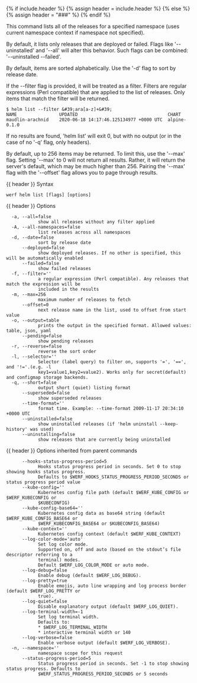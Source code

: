 {% if include.header %}
{% assign header = include.header %}
{% else %}
{% assign header = "###" %}
{% endif %}

This command lists all of the releases for a specified namespace (uses current namespace context if namespace not specified).

By default, it lists only releases that are deployed or failed. Flags like
&#39;--uninstalled&#39; and &#39;--all&#39; will alter this behavior. Such flags can be combined:
&#39;--uninstalled --failed&#39;.

By default, items are sorted alphabetically. Use the &#39;-d&#39; flag to sort by
release date.

If the --filter flag is provided, it will be treated as a filter. Filters are
regular expressions (Perl compatible) that are applied to the list of releases.
Only items that match the filter will be returned.

    $ helm list --filter &#39;ara[a-z]+&#39;
    NAME                UPDATED                                  CHART
    maudlin-arachnid    2020-06-18 14:17:46.125134977 +0000 UTC  alpine-0.1.0

If no results are found, &#39;helm list&#39; will exit 0, but with no output (or in
the case of no &#39;-q&#39; flag, only headers).

By default, up to 256 items may be returned. To limit this, use the &#39;--max&#39; flag.
Setting &#39;--max&#39; to 0 will not return all results. Rather, it will return the
server&#39;s default, which may be much higher than 256. Pairing the &#39;--max&#39;
flag with the &#39;--offset&#39; flag allows you to page through results.


{{ header }} Syntax

```shell
werf helm list [flags] [options]
```

{{ header }} Options

```shell
  -a, --all=false
            show all releases without any filter applied
  -A, --all-namespaces=false
            list releases across all namespaces
  -d, --date=false
            sort by release date
      --deployed=false
            show deployed releases. If no other is specified, this will be automatically enabled
      --failed=false
            show failed releases
  -f, --filter=''
            a regular expression (Perl compatible). Any releases that match the expression will be  
            included in the results
  -m, --max=256
            maximum number of releases to fetch
      --offset=0
            next release name in the list, used to offset from start value
  -o, --output=table
            prints the output in the specified format. Allowed values: table, json, yaml
      --pending=false
            show pending releases
  -r, --reverse=false
            reverse the sort order
  -l, --selector=''
            Selector (label query) to filter on, supports '=', '==', and '!='.(e.g. -l              
            key1=value1,key2=value2). Works only for secret(default) and configmap storage backends.
  -q, --short=false
            output short (quiet) listing format
      --superseded=false
            show superseded releases
      --time-format=''
            format time. Example: --time-format 2009-11-17 20:34:10 +0000 UTC
      --uninstalled=false
            show uninstalled releases (if 'helm uninstall --keep-history' was used)
      --uninstalling=false
            show releases that are currently being uninstalled
```

{{ header }} Options inherited from parent commands

```shell
      --hooks-status-progress-period=5
            Hooks status progress period in seconds. Set 0 to stop showing hooks status progress.   
            Defaults to $WERF_HOOKS_STATUS_PROGRESS_PERIOD_SECONDS or status progress period value
      --kube-config=''
            Kubernetes config file path (default $WERF_KUBE_CONFIG or $WERF_KUBECONFIG or           
            $KUBECONFIG)
      --kube-config-base64=''
            Kubernetes config data as base64 string (default $WERF_KUBE_CONFIG_BASE64 or            
            $WERF_KUBECONFIG_BASE64 or $KUBECONFIG_BASE64)
      --kube-context=''
            Kubernetes config context (default $WERF_KUBE_CONTEXT)
      --log-color-mode='auto'
            Set log color mode.
            Supported on, off and auto (based on the stdout’s file descriptor referring to a        
            terminal) modes.
            Default $WERF_LOG_COLOR_MODE or auto mode.
      --log-debug=false
            Enable debug (default $WERF_LOG_DEBUG).
      --log-pretty=true
            Enable emojis, auto line wrapping and log process border (default $WERF_LOG_PRETTY or   
            true).
      --log-quiet=false
            Disable explanatory output (default $WERF_LOG_QUIET).
      --log-terminal-width=-1
            Set log terminal width.
            Defaults to:
            * $WERF_LOG_TERMINAL_WIDTH
            * interactive terminal width or 140
      --log-verbose=false
            Enable verbose output (default $WERF_LOG_VERBOSE).
  -n, --namespace=''
            namespace scope for this request
      --status-progress-period=5
            Status progress period in seconds. Set -1 to stop showing status progress. Defaults to  
            $WERF_STATUS_PROGRESS_PERIOD_SECONDS or 5 seconds
```

